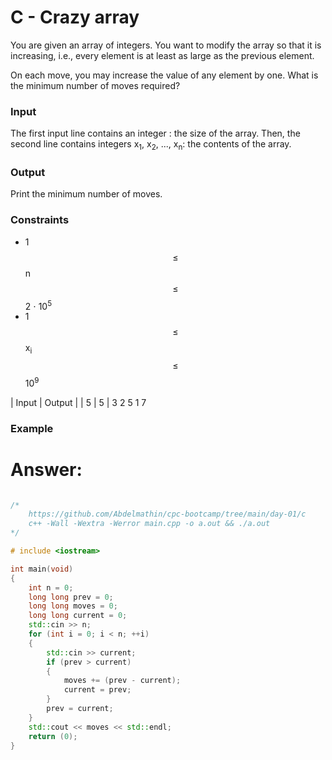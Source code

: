 # C - Crazy array

You are given an array of integers. You want to modify the array so that it is increasing, i.e., every element is at least as large as the previous element.

On each move, you may increase the value of any element by one. What is the minimum
number of moves required?

### Input
The first input line contains an integer : the size of the array.
Then, the second line contains integers x<sub>1</sub>, x<sub>2</sub>, ..., x<sub>n</sub>: the contents of the array.

### Output

Print the minimum number of moves.

### Constraints

- 1 $$\le$$ n $$\le$$ 2 ⋅ 10<sup>5</sup>
- 1 $$\le$$ x<sub>i</sub> $$\le$$ 10<sup>9</sup>

| Input      | Output         |
| 5          | 5
| 3 2 5 1 7

### Example

# Answer:

```c++

/*
	https://github.com/Abdelmathin/cpc-bootcamp/tree/main/day-01/c
	c++ -Wall -Wextra -Werror main.cpp -o a.out && ./a.out
*/

# include <iostream>

int main(void)
{
	int n = 0;
	long long prev = 0;
	long long moves = 0;
	long long current = 0;
	std::cin >> n;
	for (int i = 0; i < n; ++i)
	{
		std::cin >> current;
		if (prev > current)
		{
			moves += (prev - current);
			current = prev;
		}
		prev = current;
	}
	std::cout << moves << std::endl;
	return (0);
}
```
